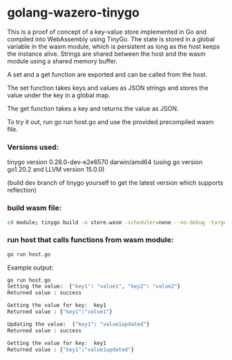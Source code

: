 # golang-wazero-tinygo

This is a proof of concept of a key-value store implemented in Go and compiled into WebAssembly using TinyGo.
The state is stored in a global variable in the wasm module, which is persistent as long as the host keeps the instance alive.
Strings are shared between the host and the wasm module using a shared memory buffer.

A set and a get function are exported and can be called from the host.

The set function takes keys and values as JSON strings and stores the value under the key in a global map.

The get function takes a key and returns the value as JSON.

To try it out, run go run host.go and use the provided precompiled wasm file.

### Versions used:
tinygo version 0.28.0-dev-e2e6570 darwin/amd64 (using go version go1.20.2 and LLVM version 15.0.0)

(build dev branch of tinygo yourself to get the latest version which supports reflection)

### build wasm file:

```bash
cd module; tinygo build -o store.wasm -scheduler=none --no-debug -target wasi store.go; cd ..
```

### run host that calls functions from wasm module:

```bash
go run host.go
```

Example output:

```bash
go run host.go
Setting the value:  {"key1": "value1", "key2": "value2"}
Returned value : success

Getting the value for key:  key1
Returned value : {"key1":"value1"}

Updating the value:  {"key1": "value1updated"}
Returned value : success

Getting the value for key:  key1
Returned value : {"key1":"value1updated"}

```
